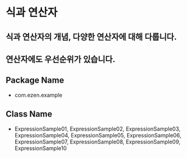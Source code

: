 # 식과 연산자
## 식과 연산자의 개념, 다양한 연산자에 대해 다룹니다.
## 연산자에도 우선순위가 있습니다.
## Package Name
* com.ezen.example
## Class Name
* ExpressionSample01, ExpressionSample02, ExpressionSample03, ExpressionSample04, ExpressionSample05, ExpressionSample06, ExpressionSample07, ExpressionSample08, ExpressionSample09, ExpressionSample10
